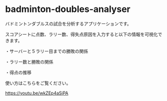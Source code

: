 # badminton-doubles-analyser

バドミントンダブルスの試合を分析するアプリケーションです。

スコアシートに点数、ラリー数、得失点原因を入力すると以下の情報を可視化できます。

・サーバーと５ラリー目までの勝敗の関係

・ラリー数と勝敗の関係

・得点の推移

使い方はこちらをご覧ください。

https://youtu.be/wkZEp4aSjPA

